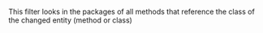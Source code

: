 This filter looks in the packages of all methods that reference the class of the changed entity (method or class)
